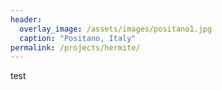 ```yaml
---
header:
  overlay_image: /assets/images/positano1.jpg
  caption: "Positano, Italy"
permalink: /projects/hermite/
---
```

test
